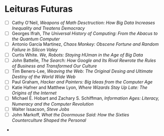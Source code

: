 # Leituras Futuras

- [ ] Cathy O'Neil, *Weapons of Math Desctruction: How Big Data Increases Inequality and Treatens Democracy*
- [ ] Georges Ifrah, *The Universal History of Computing: From the Abacus to the Quantum Computer*
- [ ] Antonio García Martinez, *Chaos Monkey: Obscene Fortune and Random Failure in Silicon Valey*
- [ ] Curtis White. *We, Robots: Staying HUman in the Age of Big Data*  
- [ ] John Battelle, *The Search: How Google and Its Rival Rewrote the Rules of Business and Transformed Our Culture*
- [ ] Tim Beners-Lee, *Weaving the Web: The Original Desing and Ultimate Destiny of the World Wide Web*
- [ ] Paul Graham, *Hacker and Painters: Big Ideas from the Computer Age*
- [ ] Katie Hafner and Matthew Lyon, *Where Wizards Stay Up Late: The Origins of the Internet*
- [ ] Michael E. Hobart and Zachary S. Schiffman, *Information Ages: Literacy, Numeracy and the Computer Revolution*
- [ ] Walter Issacson, *Steve Jobs*
- [ ] John Markoff, *What the Doormouse Said: How the Sixties Counterculture Shaped the Personal*
- 
